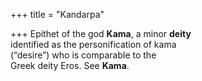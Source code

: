+++
title = "Kandarpa"

+++
Epithet of the god **Kama**, a minor **deity**  
identified as the personification of kama  
(“desire”) who is comparable to the  
Greek deity Eros. See **Kama**.